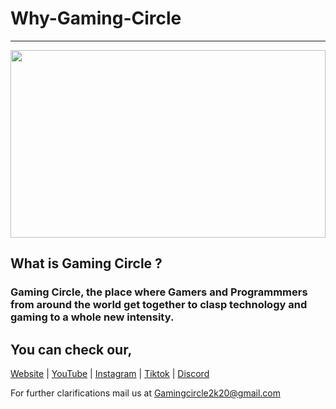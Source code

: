 # Why-Gaming-Circle
<hr> 
<img src="https://i.ibb.co/5K2St0s/BG.png" width="100%" height="300"> 

<h2>What is Gaming Circle ?</h2> 
<h3>Gaming Circle, the place where Gamers and Programmmers from around the world get together
to clasp technology and gaming to a whole new intensity.</h3> 

<h2>You can check our,</h2> 

<a href="http://gamingcircle.ml/">Website</a> |
<a href="https://rb.gy/0yacbf">YouTube</a> |
<a href="https://rb.gy/eh5lwh">Instagram</a> |
<a href="https://www.tiktok.com/@gamingcircle2k20?lang=en">Tiktok</a> |
<a href="https://discord.gg/TsjzqFtV">Discord</a>

For further clarifications mail us at <a href="mailto:gamingcircle2k20@gmail.com">Gamingcircle2k20@gmail.com</a>
